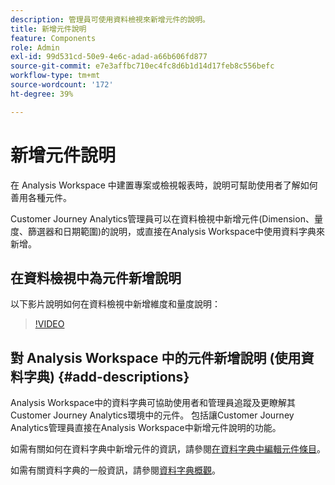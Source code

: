 ```yaml
---
description: 管理員可使用資料檢視來新增元件的說明。
title: 新增元件說明
feature: Components
role: Admin
exl-id: 99d531cd-50e9-4e6c-adad-a66b606fd877
source-git-commit: e7e3affbc710ec4fc8d6b1d14d17feb8c556befc
workflow-type: tm+mt
source-wordcount: '172'
ht-degree: 39%

---
```


# 新增元件說明

在 Analysis Workspace 中建置專案或檢視報表時，說明可幫助使用者了解如何善用各種元件。

Customer Journey Analytics管理員可以在資料檢視中新增元件(Dimension、量度、篩選器和日期範圍)的說明，或直接在Analysis Workspace中使用資料字典來新增。

## 在資料檢視中為元件新增說明

以下影片說明如何在資料檢視中新增維度和量度說明：

>[!VIDEO](https://video.tv.adobe.com/v/25453/?quality=12)

## 對 Analysis Workspace 中的元件新增說明 (使用資料字典) {#add-descriptions}

Analysis Workspace中的資料字典可協助使用者和管理員追蹤及更瞭解其Customer Journey Analytics環境中的元件。 包括讓Customer Journey Analytics管理員直接在Analysis Workspace中新增元件說明的功能。

如需有關如何在資料字典中新增元件的資訊，請參閱[在資料字典中編輯元件條目](/help/components/data-dictionary/edit-entries-data-dictionary.md)。

如需有關資料字典的一般資訊，請參閱[資料字典概觀](/help/components/data-dictionary/data-dictionary-overview.md)。
